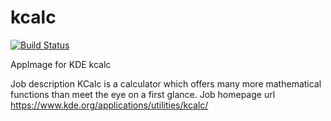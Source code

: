 # kcalc
[![Build Status](http://aci.pangea.pub/job/kcalc-appimage/job/master/badge/icon)](http://aci.pangea.pub/job/kcalc-appimage/job/master/)

AppImage for KDE kcalc

Job description
KCalc is a calculator which offers many more mathematical functions than meet the eye on a first glance.
Job homepage url
https://www.kde.org/applications/utilities/kcalc/
